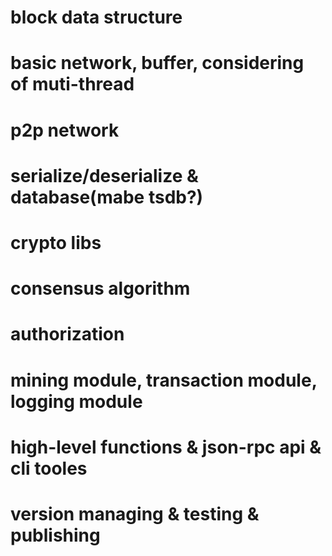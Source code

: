 
# block data structure
# basic network, buffer, considering of muti-thread
# p2p network
# serialize/deserialize & database(mabe tsdb?)
# crypto libs
# consensus algorithm
# authorization
# mining module, transaction module, logging module
# high-level functions & json-rpc api & cli tooles
# version managing & testing & publishing
